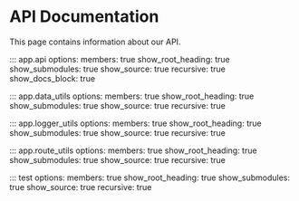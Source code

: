 # API Documentation

This page contains information about our API.

::: app.api
    options:
      members: true
      show_root_heading: true
      show_submodules: true
      show_source: true 
      recursive: true
      show_docs_block: true

::: app.data_utils
    options:
      members: true
      show_root_heading: true
      show_submodules: true
      show_source: true 
      recursive: true


::: app.logger_utils
    options:
      members: true
      show_root_heading: true
      show_submodules: true
      show_source: true 
      recursive: true

::: app.route_utils
    options:
      members: true
      show_root_heading: true
      show_submodules: true
      show_source: true 
      recursive: true

::: test
    options:
      members: true
      show_root_heading: true
      show_submodules: true
      show_source: true 
      recursive: true



